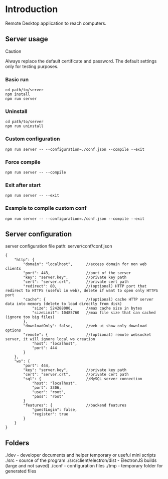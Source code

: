 # Introduction
Remote Desktop application to reach computers.


## Server usage

> [!CAUTION]
> Always replace the default certificate and password. The default settings only for testing purposes.

### Basic run
```
cd path/to/server
npm install
npm run server
```

### Uninstall
```
cd path/to/server
npm run uninstall
```

### Custom configuration
```
npm run server -- --configuration=./conf.json --compile --exit
```

### Force compile
```
npm run server -- --compile
```

### Exit after start
```
npm run server -- --exit
```

### Example to compile custom conf
```
npm run server -- --configuration=./conf.json --compile --exit
```


## Server configuration
server configuration file path: server/conf/conf.json

```
{
    "http": {
        "domain": "localhost",      //access domain for non web clients
        "port": 443,                //port of the server
        "key": "server.key",		//private key path
        "cert": "server.crt",		//private cert path
        "redirect": 80,				//(optional) HTTP port that redirect to HTTPS (useful in web), delete if want to open only HTTPS port
        "cache": {                  //(optional) cache HTTP server data into memory (delete to load directly from disk)
            "size": 524288000, 		//max cache size in bytes
            "sizeLimit": 10485760   //max file size that can cached (ignore too big files)
        },
        "downloadOnly": false,      //web ui show only download options
        "remote": {                 //(optional) remote websocket server, it will ignore local ws creation
            "host": "localhost",
            "port": 444
        }	
    },
    "ws": {
        "port": 444,
        "key": "server.key",		//private key path
        "cert": "server.crt",		//private cert path
        "sql": {                    //MySQL server connection
            "host": "localhost",
            "port": 3306,
            "user": "root",
            "pass": "root"
        }
        "features": {               //backend features
            "guestLogin": false,
            "register": true
        }
    } 
}
```

## Folders
./dev - developer documents and helper temporary or useful mini scripts
./src - source of the program
./src/client/electron/dist - ElectronJS builds (large and not saved)
./conf - configuration files
./tmp - temporary folder for generated files
